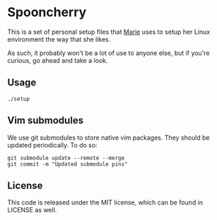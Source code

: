 # Spooncherry

This is a set of personal setup files that [Marie](mailto:m@base0.net) uses to
setup her Linux environment the way that she likes.

As such, it probably won't be a lot of use to anyone else, but if you're
curious, go ahead and take a look.

## Usage

```
./setup
```

## Vim submodules

We use git submodules to store native vim packages.  They should be updated
periodically.  To do so:
```
git submodule update --remote --merge
git commit -m "Updated submodule pins"
```

## License

This code is released under the MIT license, which can be found in LICENSE as well.


